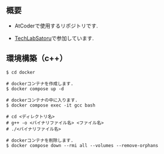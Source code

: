 ## 概要

- AtCoderで使用するリポジトリです.

- [TechLabSatoru](https://atcoder.jp/users/TechLabSatoru)で参加しています.

## 環境構築（c++）

```shell
$ cd docker

# dockerコンテナを作成します.
$ docker compose up -d

# dockerコンテナの中に入ります.
$ docker compose exec -it gcc bash

# cd <ディレクトリ名>
# g++ -o <バイナリファイル名> <ファイル名>
# ./<バイナリファイル名>

# dockerコンテナを削除します.
$ docker compose down --rmi all --volumes --remove-orphans
```
